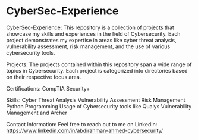 # CyberSec-Experience
CyberSec-Experience:
This repository is a collection of projects that showcase my skills and experiences in the field of Cybersecurity. Each project demonstrates my expertise in areas like cyber threat analysis, vulnerability assessment, risk management, and the use of various cybersecurity tools.

Projects:
The projects contained within this repository span a wide range of topics in Cybersecurity. Each project is categorized into directories based on their respective focus area.

Certifications:
CompTIA Security+

Skills:
Cyber Threat Analysis
Vulnerability Assessment
Risk Management
Python Programming
Usage of Cybersecurity tools like Qualys Vulnerability Management and Archer

Contact Information:
Feel free to reach out to me on LinkedIn: https://www.linkedin.com/in/abdirahman-ahmed-cybersecurity/
